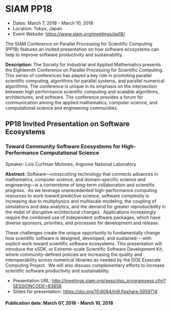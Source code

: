 # SIAM PP18

- Dates: March 7, 2018 - March 10, 2018
- Location: Tokyo, Japan
- Event Website: https://www.siam.org/meetings/pp18/

The SIAM Conference on Parallel Processing for Scientific Computing (PP18) features an invited presentation on how software ecosystems can help to improve software productivity and sustainability.

**Description:** The Society for Industrial and Applied Mathematics presents the Eighteenth Conference on Parallel Processing for Scientific Computing. This series of conferences has played a key role in promoting parallel scientific computing, algorithms for parallel systems, and parallel numerical algorithms. The conference is unique in its emphasis on the intersection between high performance scientific computing and scalable algorithms, architectures, and software. The conference provides a forum for communication among the applied mathematics, computer science, and computational science and engineering communities.

## PP18 Invited Presentation on Software Ecosystems

### Toward Community Software Ecosystems for High-Performance Computational Science

Speaker: Lois Curfman McInnes, Argonne National Laboratory

**Abstract:** Software—crosscutting technology that connects advances in mathematics, computer science, and domain-specific science and engineering—is a cornerstone of long-term collaboration and scientific progress.  As we leverage unprecedented high-performance computing resources to work toward predictive science, software complexity is increasing due to multiphysics and multiscale modeling, the coupling of simulations and data analytics, and the demand for greater reproducibility in the midst of disruptive architectural changes.  Applications increasingly require the combined use of independent software packages, which have diverse sponsors, priorities, and processes for development and release.

These challenges create the unique opportunity to fundamentally change how scientific software is designed, developed, and sustained---with explicit work toward scientific software ecosystems. This presentation will introduce the xSDK, or Extreme-scale Scientific Software Development Kit, where community-defined policies are increasing the quality and interoperability across numerical libraries as needed by the DOE Exascale Computing Project.  We will also discuss complementary efforts to increase scientific software productivity and sustainability.

- Presentation URL: http://meetings.siam.org/sess/dsp_programsess.cfm?SESSIONCODE=63858
- Slides for presentation: https://doi.org/10.6084/m9.figshare.5959714

#### Publication date: March 07, 2018 - March 10, 2018

<!---
Publish: yes
Categories: planning, collaboration, development
Topics: software interoperability, strategies for more effective teams, software engineering, big data
Tags: conference
Level: 2
Prerequisites: defaults
Aggregate: none
--->
